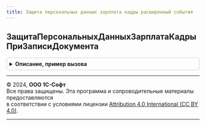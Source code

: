 ```yaml
---
title: Защита персональных данных зарплата кадры расширенный события
---
```



## ЗащитаПерсональныхДанныхЗарплатаКадрыПриЗаписиДокумента
<details style="margin: 1em 0; padding: 0.5em; border: 1px solid #ccc; border-radius: 6px;">

<summary style="font-weight: bold; cursor: pointer;">Описание, пример вызова</summary>

```bsl

Процедура ЗащитаПерсональныхДанныхЗарплатаКадрыПриЗаписиДокумента(Источник, Отказ) Экспорт
```

Пример вызова
```bsl
ЗащитаПерсональныхДанныхЗарплатаКадрыРасширенныйСобытия.ЗащитаПерсональныхДанныхЗарплатаКадрыПриЗаписиДокумента(Источник, Отказ) 
```
</details>

---

© 2024, **ООО 1С-Софт**  
Все права защищены. Эта программа и сопроводительные материалы предоставляются  
в соответствии с условиями лицензии [Attribution 4.0 International (CC BY 4.0)](https://creativecommons.org/licenses/by/4.0/legalcode).

---
